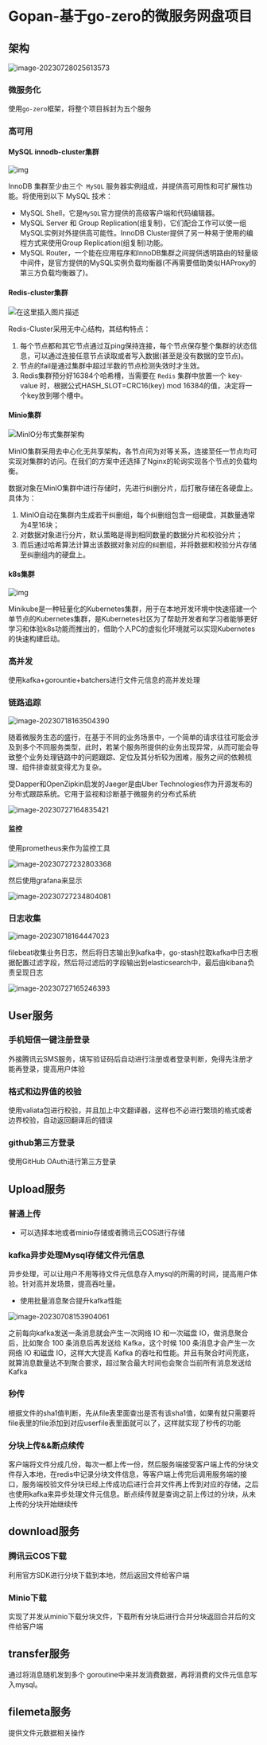 # Gopan-基于go-zero的微服务网盘项目

## 架构

![image-20230728025613573](https://raw.githubusercontent.com/liuxianloveqiqi/Xian-imagehost/main/image/image-20230728025613573.png)

### 微服务化

使用`go-zero`框架，将整个项目拆封为五个服务

### 高可用

#### MySQL innodb-cluster集群

![img](https://raw.githubusercontent.com/liuxianloveqiqi/Xian-imagehost/main/image/watermark,type_ZmFuZ3poZW5naGVpdGk,shadow_10,text_aHR0cHM6Ly93eHkwMzI3LmJsb2cuY3Nkbi5uZXQ=,size_16,color_FFFFFF,t_70.png)

InnoDB 集群至少由三个` MySQL` 服务器实例组成，并提供高可用性和可扩展性功能。将使用到以下 MySQL 技术：

- MySQL Shell，它是`MySQL`官方提供的高级客户端和代码编辑器。
- MySQL Server 和 Group Replication(组复制)，它们配合工作可以使一组MySQL实例对外提供高可能性。InnoDB Cluster提供了另一种易于使用的编程方式来使用Group Replication(组复制)功能。
- MySQL Router，一个能在应用程序和InnoDB集群之间提供透明路由的轻量级中间件，是官方提供的MySQL实例负载均衡器(不再需要借助类似HAProxy的第三方负载均衡器了)。

#### Redis-cluster集群

![在这里插入图片描述](https://raw.githubusercontent.com/liuxianloveqiqi/Xian-imagehost/main/image/watermark,type_ZmFuZ3poZW5naGVpdGk,shadow_10,text_aHR0cHM6Ly9ibG9nLmNzZG4ubmV0L3lyeDQyMDkwOQ==,size_16,color_FFFFFF,t_70.png)

Redis-Cluster采用无中心结构，其结构特点：

1. 每个节点都和其它节点通过互ping保持连接，每个节点保存整个集群的状态信息，可以通过连接任意节点读取或者写入数据(甚至是没有数据的空节点)。 
2. 节点的fail是通过集群中超过半数的节点检测失效时才生效。
3.  Redis集群预分好16384个哈希槽，当需要在 `Redis` 集群中放置一个 key-value 时，根据公式HASH_SLOT=CRC16(key) mod 16384的值，决定将一个key放到哪个槽中。

#### Minio集群

![MinIO分布式集群架构](https://raw.githubusercontent.com/liuxianloveqiqi/Xian-imagehost/main/image/a36949e0b971475499fd9ec95ad3b32d~tplv-k3u1fbpfcp-zoom-in-crop-mark:4536:0:0:0-20230718162200891.awebp)

MinIO集群采用去中心化无共享架构，各节点间为对等关系，连接至任一节点均可实现对集群的访问。在我们的方案中还选择了Nginx的轮询实现各个节点的负载均衡。

数据对象在MinIO集群中进行存储时，先进行纠删分片，后打散存储在各硬盘上。具体为：

1. MinIO自动在集群内生成若干纠删组，每个纠删组包含一组硬盘，其数量通常为4至16块；
2. 对数据对象进行分片，默认策略是得到相同数量的数据分片和校验分片；
3. 而后通过哈希算法计算出该数据对象对应的纠删组，并将数据和校验分片存储至纠删组内的硬盘上。

#### k8s集群

![img](https://raw.githubusercontent.com/liuxianloveqiqi/Xian-imagehost/main/image/4809dcf0af4543f581555cbd64f3e3a7.png)

Minikube是一种轻量化的Kubernetes集群，用于在本地开发环境中快速搭建一个单节点的Kubernetes集群，是Kubernetes社区为了帮助开发者和学习者能够更好学习和体验k8s功能而推出的，借助个人PC的虚拟化环境就可以实现Kubernetes的快速构建启动。

### 高并发

使用kafka+gorountie+batchers进行文件元信息的高并发处理

### 链路追踪

![image-20230718163504390](https://raw.githubusercontent.com/liuxianloveqiqi/Xian-imagehost/main/image/image-20230718163504390.png)

  随着微服务生态的盛行，在基于不同的业务场景中，一个简单的请求往往可能会涉及到多个不同服务类型，此时，若某个服务所提供的业务出现异常，从而可能会导致整个业务处理链路中的问题跟踪、定位及其分析较为困难，服务之间的依赖梳理、组件排查就变得尤为复杂。

受Dapper和OpenZipkin启发的Jaeger是由Uber Technologies作为开源发布的分布式跟踪系统。它用于监视和诊断基于微服务的分布式系统

![image-20230727164835421](https://raw.githubusercontent.com/liuxianloveqiqi/Xian-imagehost/main/image/image-20230727164835421.png)

#### 监控

使用prometheus来作为监控工具

![image-20230727232803368](https://raw.githubusercontent.com/liuxianloveqiqi/Xian-imagehost/main/image/image-20230727232803368.png)

然后使用grafana来显示

![image-20230727234804081](https://raw.githubusercontent.com/liuxianloveqiqi/Xian-imagehost/main/image/image-20230727234804081.png)

### 日志收集

![image-20230718164447023](https://raw.githubusercontent.com/liuxianloveqiqi/Xian-imagehost/main/image/image-20230718164447023.png)

filebeat收集业务日志，然后将日志输出到kafka中，go-stash拉取kafka中日志根据配置过滤字段，然后将过滤后的字段输出到elasticsearch中，最后由kibana负责呈现日志

![image-20230727165246393](https://raw.githubusercontent.com/liuxianloveqiqi/Xian-imagehost/main/image/image-20230727165246393.png)

## User服务

### 手机短信一键注册登录

外接腾讯云SMS服务，填写验证码后自动进行注册或者登录判断，免得先注册才能再登录，提高用户体验

### 格式和边界值的校验

使用valiata包进行校验，并且加上中文翻译器，这样也不必进行繁琐的格式或者边界校验，自动返回翻译后的错误

### github第三方登录

使用GitHub OAuth进行第三方登录

## Upload服务

### 普通上传

- 可以选择本地或者minio存储或者腾讯云COS进行存储

### kafka异步处理Mysql存储文件元信息

异步处理，可以让用户不用等待文件元信息存入mysql的所需的时间，提高用户体验。针对高并发场景，提高吞吐量。

- 使用批量消息聚合提升kafka性能

![image-20230708153904061](https://raw.githubusercontent.com/liuxianloveqiqi/Xian-imagehost/main/image/image-20230708153904061.png)

之前每向kafka发送一条消息就会产生一次网络 IO 和一次磁盘 IO，做消息聚合后，比如聚合 100 条消息后再发送给 Kafka，这个时候 100 条消息才会产生一次网络 IO 和磁盘 IO，这样大大提高 Kafka 的吞吐和性能。并且有聚合时间兜底，就算消息数量达不到聚合要求，超过聚合最大时间也会聚合当前所有消息发送给Kafka

### 秒传

根据文件的sha1值判断，先从file表里面查出是否有该sha1值，如果有就只需要将file表里的file添加到对应userfile表里面就可以了，这样就实现了秒传的功能

### 分块上传&&断点续传

客户端将文件分成几份，每次一都上传一份，然后服务端接受客户端上传的分块文件存入本地，在redis中记录分块文件信息，等客户端上传完后调用服务端的接口，服务端校验文件分块已经上传成功后进行合并文件再上传到对应的存储，之后也使用kafka来异步处理文件元信息。断点续传就是查询之前上传过的分块，从未上传的分块开始继续传

## download服务

### 腾讯云COS下载

利用官方SDK进行分块下载到本地，然后返回文件给客户端

### Minio下载

实现了并发从minio下载分块文件，下载所有分块后进行合并分块返回合并后的文件给客户端

## transfer服务

通过将消息随机发到多个 goroutine中来并发消费数据，再将消费的文件元信息写入mysql。

## filemeta服务

提供文件元数据相关操作
